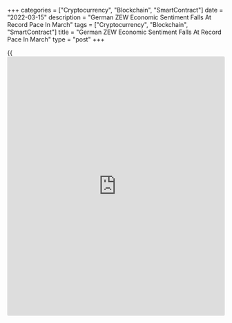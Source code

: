 +++
categories = ["Cryptocurrency", "Blockchain", "SmartContract"]
date = "2022-03-15"
description = "German ZEW Economic Sentiment Falls At Record Pace In March"
tags = ["Cryptocurrency", "Blockchain", "SmartContract"]
title = "German ZEW Economic Sentiment Falls At Record Pace In March"
type = "post"
+++

{{<iframe id="large-banner" src="https://www.bounty.group/#slide=10.0" width="100%" height="600" scrolling="no" style="border: 0px solid rgb(216, 221, 230); border-radius: 3px;">}}

German economic confidence fell more sharply than ever before in March
as the war in Ukraine and the sanctions against Russia dampens economic
outlook, survey results from the ZEW - Leibniz Centre for European
Economic Research showed on Tuesday.

The ZEW Indicator of Economic Sentiment declined 93.6 points to a
current value of minus 39.3 points in March. This was the biggest drop
in expectations since the survey began in December 1991. The reading was
also well below the economists' forecast of plus 10.0.

At the beginning of the COVID-19 pandemic in March 2020, the indicator
had experienced a decline of 58.2 points. Expectations are now similarly
low as in summer 2019.

The current conditions index dropped 13.3 points to a level of minus
21.4 points in March. The expected level was -22.5.

The collapsing economic expectations are accompanied by an extreme rise
in inflation expectations, ZEW President Achim Wambach, said.  
  
The experts therefore expect a stagflation in the coming months. The
worsened outlook affects practically all sectors of the German
[economy][1], but especially the energy-intensive sectors and the
financial sector, said Wambach.  
  
The economic confidence index for the eurozone plunged 87.3 points to
minus 38.7 points in March. The situation indicator came in at minus
21.9 points, down 22.5 points from February.

Inflation expectations for the currency bloc advanced 104.6 points to
69.5 points. At the same time, expectations for the inflation rate in
Germany surged 107.7 points to a new value of 70.2 points.

About 76.5 percent of the financial experts expect the inflation rate to
increase in the next six months.

For comments and feedback [contact](https://www.playgroundfx.com/contact/): editorial@rtt[news](https://www.letsplayfx.com/blog/forex-news-website/).com

[Economic News][1]

 **What parts of the world are seeing the best (and worst) economic
performances lately? Click[here][2] to check out our [Econ Scorecard][2]
and find out! See up-to-the-moment [ranking](https://www.playgroundfx.com/blog/crypto-exchange-ranking/)s for the best and worst
performers in [GDP][3], [unemployment rate][4], [inflation][5] and much
more.**

   1. www.rtt[news](https://www.letsplayfx.com/blog/forex-news-website/).com/Content/EconomicNews.aspx
   2. www.rtt[news](https://www.letsplayfx.com/blog/forex-news-website/).com/economic-scorecard/world-rank/PPI/highest-performance.aspx
   3. www.rtt[news](https://www.letsplayfx.com/blog/forex-news-website/).com/economic-scorecard/world-rank/GDP/highest-performance.aspx
   4. www.rtt[news](https://www.letsplayfx.com/blog/forex-news-website/).com/economic-scorecard/world-rank/unemployment-rate/lowest-performance.aspx
   5. www.rtt[news](https://www.letsplayfx.com/blog/forex-news-website/).com/economic-scorecard/world-rank/CPI/highest-performance.aspx